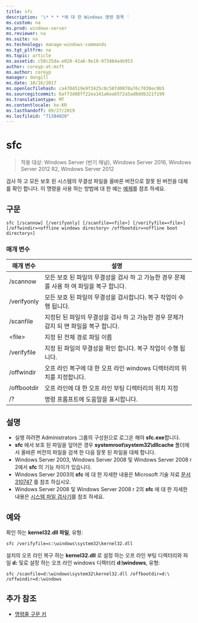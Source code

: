 ```yaml
---
title: sfc
description: '\* * * *에 대 한 Windows 명령 항목 '
ms.custom: na
ms.prod: windows-server
ms.reviewer: na
ms.suite: na
ms.technology: manage-windows-commands
ms.tgt_pltfrm: na
ms.topic: article
ms.assetid: c58c25da-e028-42a6-9e10-973484a4b953
author: coreyp-at-msft
ms.author: coreyp
manager: dongill
ms.date: 10/16/2017
ms.openlocfilehash: ca470d519e9f3425c0c58fd0070a76c7038ec9b5
ms.sourcegitcommit: 6aff3d88ff22ea141a6ea6572a5ad8dd6321f199
ms.translationtype: MT
ms.contentlocale: ko-KR
ms.lasthandoff: 09/27/2019
ms.locfileid: "71384020"
---
```

# <a name="sfc"></a>sfc

>적용 대상: Windows Server (반기 채널), Windows Server 2016, Windows Server 2012 R2, Windows Server 2012

검사 하 고 모든 보호 된 시스템의 무결성 파일을 올바른 버전으로 잘못 된 버전을 대체를 확인 합니다.
이 명령을 사용 하는 방법에 대 한 예는 [예제](#BKMK_examples)를 참조 하세요.

## <a name="syntax"></a>구문
```
sfc [/scannow] [/verifyonly] [/scanfile=<file>] [/verifyfile=<file>] [/offwindir=<offline windows directory> /offbootdir=<offline boot directory>]
```

### <a name="parameters"></a>매개 변수
|매개 변수|설명|
|-------|--------|
|/scannow|모든 보호 된 파일의 무결성을 검사 하 고 가능한 경우 문제를 사용 하 여 파일을 복구 합니다.|
|/verifyonly|모든 보호 된 파일의 무결성을 검사합니다. 복구 작업이 수행 됩니다.|
|/scanfile|지정된 된 파일의 무결성을 검사 하 고 가능한 경우 문제가 감지 되 면 파일을 복구 합니다.|
|\<file>|지정 된 전체 경로 파일 이름|
|/verifyfile|지정 된 파일의 무결성을 확인 합니다. 복구 작업이 수행 됩니다.|
|/offwindir|오프 라인 복구에 대 한 오프 라인 windows 디렉터리의 위치를 지정합니다.|
|/offbootdir|오프 라인에 대 한 오프 라인 부팅 디렉터리의 위치 지정|
|/?|명령 프롬프트에 도움말을 표시합니다.|

## <a name="remarks"></a>설명
-   실행 하려면 Administrators 그룹의 구성원으로 로그온 해야 **sfc.exe**합니다.
-   **sfc** 에서 보호 된 파일을 덮어쓴 경우 **systemroot\system32\dllcache** 폴더에서 올바른 버전의 파일을 검색 한 다음 잘못 된 파일을 대체 합니다.
-   Windows Server 2003, Windows Server 2008 및 Windows Server 2008 r 2에서 **sfc** 의 기능 차이가 있습니다.
-   Windows Server 2003의 **sfc** 에 대 한 자세한 내용은 Microsoft 기술 자료 [문서 310747](https://go.microsoft.com/fwlink/?LinkId=227069) 를 참조 하십시오.
-   Windows Server 2008 및 Windows Server 2008 r 2의 **sfc** 에 대 한 자세한 내용은 [시스템 파일 검사기](https://go.microsoft.com/fwlink/?LinkId=227071)를 참조 하세요.

## <a name="BKMK_examples"></a>예와
확인 하는 **kernel32.dll 파일**, 유형:
```
sfc /verifyfile=c:\windows\system32\kernel32.dll
```
설치의 오프 라인 복구 하는 **kernel32.dll** 로 설정 하는 오프 라인 부팅 디렉터리와 파일 **d:** 및로 설정 하는 오프 라인 windows 디렉터리 **d:\windows**, 유형:
```
sfc /scanfile=d:\windows\system32\kernel32.dll /offbootdir=d:\ /offwindir=d:\windows
```

## <a name="additional-references"></a>추가 참조
-   [명령줄 구문 키](command-line-syntax-key.md)

